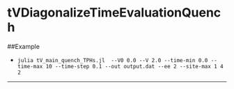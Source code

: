 # tVDiagonalizeTimeEvaluationQuench

##Example

* `julia tV_main_quench_TPHs.jl  --V0 0.0 --V 2.0 --time-min 0.0 --time-max 10 --time-step 0.1 --out output.dat --ee 2 --site-max 1 4 2`

- - - -
